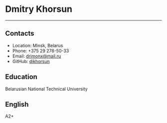 # Dmitry Khorsun
-------------------

## Contacts
* Location: Minsk, Belarus
* Phone: +375 29 278-50-33
* Email: drimonx@mail.ru
* GitHub: [dikhorsun](https://github.com/dikhorsun/)

## Education
Belarusian National Technical University

## English
А2+










